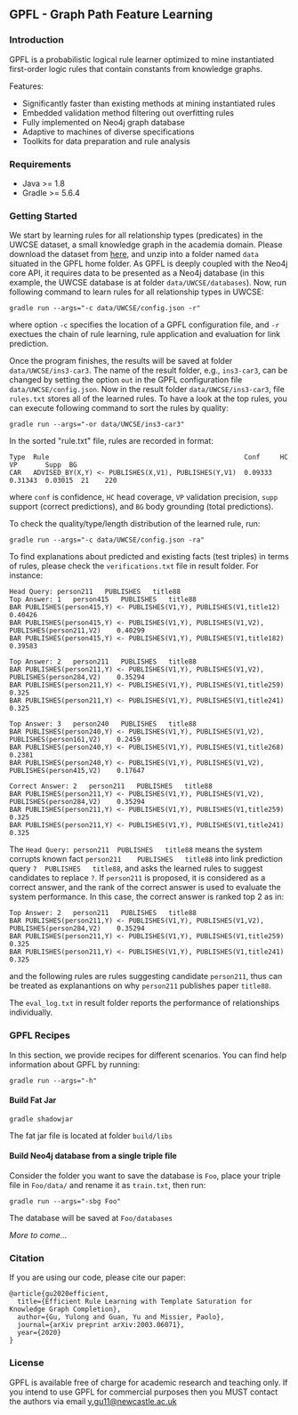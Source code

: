 ## GPFL - Graph Path Feature Learning

### Introduction
GPFL is a probabilistic logical rule learner optimized to mine instantiated first-order logic rules that contain constants from knowledge graphs.

Features:
- Significantly faster than existing methods at mining instantiated rules
- Embedded validation method filtering out overfitting rules
- Fully implemented on Neo4j graph database
- Adaptive to machines of diverse specifications
- Toolkits for data preparation and rule analysis

### Requirements
- Java >= 1.8
- Gradle >= 5.6.4

### Getting Started
We start by learning rules for all relationship types (predicates) in the UWCSE dataset, a small knowledge graph in the academia domain. Please download the dataset from [here](https://www.dropbox.com/s/fscgtbioqa0s06s/UWCSE.zip?dl=1), and unzip into a folder named `data` situated in the GPFL home folder. As GPFL is deeply coupled with the Neo4j core API, it requires data to be presented as a Neo4j database (in this example, the UWCSE database is at folder `data/UWCSE/databases`). Now, run following command to learn rules for all relationship types in UWCSE:
```
gradle run --args="-c data/UWCSE/config.json -r"
```
where option `-c` specifies the location of a GPFL configuration file, and `-r` exectues the chain of rule learning, rule application and evaluation for link prediction.

Once the program finishes, the results will be saved at folder `data/UWCSE/ins3-car3`. The name of the result folder, e.g., `ins3-car3`, can be changed by setting the option `out` in the GPFL configuration file `data/UWCSE/config.json`. Now in the result folder `data/UWCSE/ins3-car3`, file `rules.txt` stores all of the learned rules. To have a look at the top rules, you can execute following command to sort the rules by quality:
```
gradle run --args="-or data/UWCSE/ins3-car3"
```
In the sorted "rule.txt" file, rules are recorded in format:
```
Type  Rule                                                 Conf     HC       VP       Supp  BG
CAR   ADVISED_BY(X,Y) <- PUBLISHES(X,V1), PUBLISHES(Y,V1)  0.09333  0.31343  0.03015  21    220
```
where `conf` is confidence, `HC` head coverage, `VP` validation precision, `supp` support (correct predictions), and `BG` body grounding (total predictions).

To check the quality/type/length distribution of the learned rule, run:
```
gradle run --args="-c data/UWCSE/config.json -ra"
```

To find explanations about predicted and existing facts (test triples) in terms of rules, please check the `verifications.txt` file in result folder. For instance:
```
Head Query: person211	PUBLISHES	title88
Top Answer: 1	person415	PUBLISHES	title88
BAR	PUBLISHES(person415,Y) <- PUBLISHES(V1,Y), PUBLISHES(V1,title12)	0.40426
BAR	PUBLISHES(person415,Y) <- PUBLISHES(V1,Y), PUBLISHES(V1,V2), PUBLISHES(person211,V2)	0.40299
BAR	PUBLISHES(person415,Y) <- PUBLISHES(V1,Y), PUBLISHES(V1,title182)	0.39583

Top Answer: 2	person211	PUBLISHES	title88
BAR	PUBLISHES(person211,Y) <- PUBLISHES(V1,Y), PUBLISHES(V1,V2), PUBLISHES(person284,V2)	0.35294
BAR	PUBLISHES(person211,Y) <- PUBLISHES(V1,Y), PUBLISHES(V1,title259)	0.325
BAR	PUBLISHES(person211,Y) <- PUBLISHES(V1,Y), PUBLISHES(V1,title241)	0.325

Top Answer: 3	person240	PUBLISHES	title88
BAR	PUBLISHES(person240,Y) <- PUBLISHES(V1,Y), PUBLISHES(V1,V2), PUBLISHES(person161,V2)	0.2459
BAR	PUBLISHES(person240,Y) <- PUBLISHES(V1,Y), PUBLISHES(V1,title268)	0.2381
BAR	PUBLISHES(person240,Y) <- PUBLISHES(V1,Y), PUBLISHES(V1,V2), PUBLISHES(person415,V2)	0.17647

Correct Answer: 2	person211	PUBLISHES	title88
BAR	PUBLISHES(person211,Y) <- PUBLISHES(V1,Y), PUBLISHES(V1,V2), PUBLISHES(person284,V2)	0.35294
BAR	PUBLISHES(person211,Y) <- PUBLISHES(V1,Y), PUBLISHES(V1,title259)	0.325
BAR	PUBLISHES(person211,Y) <- PUBLISHES(V1,Y), PUBLISHES(V1,title241)	0.325
```
The `Head Query: person211	PUBLISHES	title88` means the system corrupts known fact `person211	PUBLISHES	title88` into link prediction query `?	PUBLISHES	title88`, and asks the learned rules to suggest candidates to replace `?`. If `person211` is proposed, it is considered as a correct answer, and the rank of the correct answer is used to evaluate the system performance. In this case, the correct answer is ranked top 2 as in:
```
Top Answer: 2	person211	PUBLISHES	title88
BAR	PUBLISHES(person211,Y) <- PUBLISHES(V1,Y), PUBLISHES(V1,V2), PUBLISHES(person284,V2)	0.35294
BAR	PUBLISHES(person211,Y) <- PUBLISHES(V1,Y), PUBLISHES(V1,title259)	0.325
BAR	PUBLISHES(person211,Y) <- PUBLISHES(V1,Y), PUBLISHES(V1,title241)	0.325
```
and the following rules are rules suggesting candidate `person211`, thus can be treated as explanantions on why `person211` publishes paper `title88`.

The `eval_log.txt` in result folder reports the performance of relationships individually.

### GPFL Recipes
In this section, we provide recipes for different scenarios. You can find help information about GPFL by running:
```
gradle run --args="-h"
```

#### Build Fat Jar
```
gradle shadowjar
```
The fat jar file is located at folder `build/libs`

#### Build Neo4j database from a single triple file
Consider the folder you want to save the database is `Foo`, place your triple file in `Foo/data/` and rename it as `train.txt`, then run:
```
gradle run --args="-sbg Foo"
```
The database will be saved at `Foo/databases`

*More to come...*

### Citation
If you are using our code, please cite our paper:
```
@article{gu2020efficient,
  title={Efficient Rule Learning with Template Saturation for Knowledge Graph Completion},
  author={Gu, Yulong and Guan, Yu and Missier, Paolo},
  journal={arXiv preprint arXiv:2003.06071},
  year={2020}
}
```

### License
GPFL is available free of charge for academic research and teaching only. If you intend to use GPFL for commercial purposes then you MUST contact the authors via email y.gu11@newcastle.ac.uk

